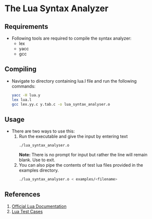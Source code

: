 # The Lua Syntax Analyzer

## Requirements

- Following tools are required to compile the syntax analyzer:
    - lex
    - yacc
    - gcc

## Compiling

- Navigate to directory containing lua.l file and run the following commands:
    ```sh
    yacc -H lua.y 
    lex lua.l 
    gcc lex.yy.c y.tab.c -o lua_syntax_analyser.o 
    ```

## Usage

- There are two ways to use this:
    1. Run the executable and give the input by entering text
        ```sh
        ./lua_syntax_analyser.o
        ```
        **Note:** There is no prompt for input but rather the line will remain
        blank. Use <C-D> to exit.
    2. You can also pipe the contents of test lua files provided in the examples directory.
        ```sh
        ./lua_syntax_analyser.o < examples/<filename>
        ```

## References
1. [Official Lua Documentation](https://www.lua.org/manual/5.4/)
2. [Lua Test Cases](https://www.lua.org/wshop15/Ierusalimschy.pdf)

    
